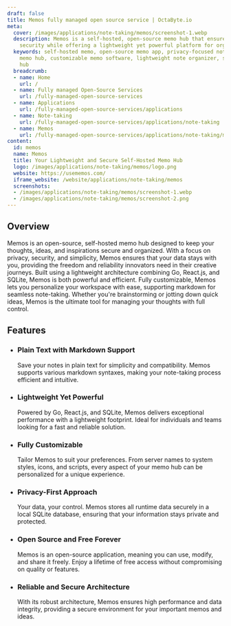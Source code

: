 ```yaml
---
draft: false
title: Memos fully managed open source service | OctaByte.io
meta:
  cover: /images/applications/note-taking/memos/screenshot-1.webp
  description: Memos is a self-hosted, open-source memo hub that ensures privacy and
    security while offering a lightweight yet powerful platform for organizing ideas.
  keywords: self-hosted memo, open-source memo app, privacy-focused note-taking, markdown
    memo hub, customizable memo software, lightweight note organizer, secure note
    hub
  breadcrumb:
  - name: Home
    url: /
  - name: Fully managed Open-Source Services
    url: /fully-managed-open-source-services
  - name: Applications
    url: /fully-managed-open-source-services/applications
  - name: Note-taking
    url: /fully-managed-open-source-services/applications/note-taking
  - name: Memos
    url: /fully-managed-open-source-services/applications/note-taking/memos
content:
  id: memos
  name: Memos
  title: Your Lightweight and Secure Self-Hosted Memo Hub
  logo: /images/applications/note-taking/memos/logo.png
  website: https://usememos.com/
  iframe_website: /website/applications/note-taking/memos
  screenshots:
  - /images/applications/note-taking/memos/screenshot-1.webp
  - /images/applications/note-taking/memos/screenshot-2.png
---
```


## Overview

Memos is an open-source, self-hosted memo hub designed to keep your thoughts, ideas, and inspirations secure and organized. With a focus on privacy, security, and simplicity, Memos ensures that your data stays with you, providing the freedom and reliability innovators need in their creative journeys. Built using a lightweight architecture combining Go, React.js, and SQLite, Memos is both powerful and efficient. Fully customizable, Memos lets you personalize your workspace with ease, supporting markdown for seamless note-taking. Whether you're brainstorming or jotting down quick ideas, Memos is the ultimate tool for managing your thoughts with full control.

## Features

- ### Plain Text with Markdown Support

  Save your notes in plain text for simplicity and compatibility. Memos supports various markdown syntaxes, making your note-taking process efficient and intuitive.

- ### Lightweight Yet Powerful

  Powered by Go, React.js, and SQLite, Memos delivers exceptional performance with a lightweight footprint. Ideal for individuals and teams looking for a fast and reliable solution.

- ### Fully Customizable

  Tailor Memos to suit your preferences. From server names to system styles, icons, and scripts, every aspect of your memo hub can be personalized for a unique experience.

- ### Privacy-First Approach

  Your data, your control. Memos stores all runtime data securely in a local SQLite database, ensuring that your information stays private and protected.

- ### Open Source and Free Forever

  Memos is an open-source application, meaning you can use, modify, and share it freely. Enjoy a lifetime of free access without compromising on quality or features.

- ### Reliable and Secure Architecture

  With its robust architecture, Memos ensures high performance and data integrity, providing a secure environment for your important memos and ideas.